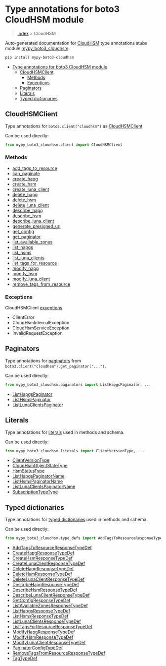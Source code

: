 # Type annotations for boto3 CloudHSM module

> [Index](..) > CloudHSM

Auto-generated documentation for
[CloudHSM](https://boto3.amazonaws.com/v1/documentation/api/1.17.74/reference/services/cloudhsm.html#CloudHSM)
type annotations stubs module
[mypy_boto3_cloudhsm](https://pypi.org/project/mypy-boto3-cloudhsm/).

```bash
pip install mypy-boto3-cloudhsm
```

- [Type annotations for boto3 CloudHSM module](#type-annotations-for-boto3-cloudhsm-module)
  - [CloudHSMClient](#cloudhsmclient)
    - [Methods](#methods)
    - [Exceptions](#exceptions)
  - [Paginators](#paginators)
  - [Literals](#literals)
  - [Typed dictionaries](#typed-dictionaries)

## CloudHSMClient

Type annotations for `boto3.client("cloudhsm")` as
[CloudHSMClient](./client.md)

Can be used directly:

```python
from mypy_boto3_cloudhsm.client import CloudHSMClient
```

### Methods

- [add_tags_to_resource](./client.md#add_tags_to_resource)
- [can_paginate](./client.md#can_paginate)
- [create_hapg](./client.md#create_hapg)
- [create_hsm](./client.md#create_hsm)
- [create_luna_client](./client.md#create_luna_client)
- [delete_hapg](./client.md#delete_hapg)
- [delete_hsm](./client.md#delete_hsm)
- [delete_luna_client](./client.md#delete_luna_client)
- [describe_hapg](./client.md#describe_hapg)
- [describe_hsm](./client.md#describe_hsm)
- [describe_luna_client](./client.md#describe_luna_client)
- [generate_presigned_url](./client.md#generate_presigned_url)
- [get_config](./client.md#get_config)
- [get_paginator](./client.md#get_paginator)
- [list_available_zones](./client.md#list_available_zones)
- [list_hapgs](./client.md#list_hapgs)
- [list_hsms](./client.md#list_hsms)
- [list_luna_clients](./client.md#list_luna_clients)
- [list_tags_for_resource](./client.md#list_tags_for_resource)
- [modify_hapg](./client.md#modify_hapg)
- [modify_hsm](./client.md#modify_hsm)
- [modify_luna_client](./client.md#modify_luna_client)
- [remove_tags_from_resource](./client.md#remove_tags_from_resource)

### Exceptions

CloudHSMClient [exceptions](./client.md#exceptions)

- ClientError
- CloudHsmInternalException
- CloudHsmServiceException
- InvalidRequestException

## Paginators

Type annotations for [paginators](./paginators.md) from
`boto3.client("cloudhsm").get_paginator("...")`.

Can be used directly:

```python
from mypy_boto3_cloudhsm.paginators import ListHapgsPaginator, ...
```

- [ListHapgsPaginator](./paginators.md#listhapgspaginator)
- [ListHsmsPaginator](./paginators.md#listhsmspaginator)
- [ListLunaClientsPaginator](./paginators.md#listlunaclientspaginator)

## Literals

Type annotations for [literals](./literals.md) used in methods and schema.

Can be used directly:

```python
from mypy_boto3_cloudhsm.literals import ClientVersionType, ...
```

- [ClientVersionType](./literals.md#clientversiontype)
- [CloudHsmObjectStateType](./literals.md#cloudhsmobjectstatetype)
- [HsmStatusType](./literals.md#hsmstatustype)
- [ListHapgsPaginatorName](./literals.md#listhapgspaginatorname)
- [ListHsmsPaginatorName](./literals.md#listhsmspaginatorname)
- [ListLunaClientsPaginatorName](./literals.md#listlunaclientspaginatorname)
- [SubscriptionTypeType](./literals.md#subscriptiontypetype)

## Typed dictionaries

Type annotations for [typed dictionaries](./type_defs.md) used in methods and
schema.

Can be used directly:

```python
from mypy_boto3_cloudhsm.type_defs import AddTagsToResourceResponseTypeDef, ...
```

- [AddTagsToResourceResponseTypeDef](./type_defs.md#addtagstoresourceresponsetypedef)
- [CreateHapgResponseTypeDef](./type_defs.md#createhapgresponsetypedef)
- [CreateHsmResponseTypeDef](./type_defs.md#createhsmresponsetypedef)
- [CreateLunaClientResponseTypeDef](./type_defs.md#createlunaclientresponsetypedef)
- [DeleteHapgResponseTypeDef](./type_defs.md#deletehapgresponsetypedef)
- [DeleteHsmResponseTypeDef](./type_defs.md#deletehsmresponsetypedef)
- [DeleteLunaClientResponseTypeDef](./type_defs.md#deletelunaclientresponsetypedef)
- [DescribeHapgResponseTypeDef](./type_defs.md#describehapgresponsetypedef)
- [DescribeHsmResponseTypeDef](./type_defs.md#describehsmresponsetypedef)
- [DescribeLunaClientResponseTypeDef](./type_defs.md#describelunaclientresponsetypedef)
- [GetConfigResponseTypeDef](./type_defs.md#getconfigresponsetypedef)
- [ListAvailableZonesResponseTypeDef](./type_defs.md#listavailablezonesresponsetypedef)
- [ListHapgsResponseTypeDef](./type_defs.md#listhapgsresponsetypedef)
- [ListHsmsResponseTypeDef](./type_defs.md#listhsmsresponsetypedef)
- [ListLunaClientsResponseTypeDef](./type_defs.md#listlunaclientsresponsetypedef)
- [ListTagsForResourceResponseTypeDef](./type_defs.md#listtagsforresourceresponsetypedef)
- [ModifyHapgResponseTypeDef](./type_defs.md#modifyhapgresponsetypedef)
- [ModifyHsmResponseTypeDef](./type_defs.md#modifyhsmresponsetypedef)
- [ModifyLunaClientResponseTypeDef](./type_defs.md#modifylunaclientresponsetypedef)
- [PaginatorConfigTypeDef](./type_defs.md#paginatorconfigtypedef)
- [RemoveTagsFromResourceResponseTypeDef](./type_defs.md#removetagsfromresourceresponsetypedef)
- [TagTypeDef](./type_defs.md#tagtypedef)
